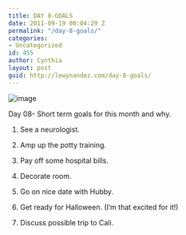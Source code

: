 ```yaml
---
title: DAY 8-GOALS
date: 2011-09-19 00:04:29 Z
permalink: "/day-8-goals/"
categories:
- Uncategorized
id: 455
author: Cynthia
layout: post
guid: http://lewynandez.com/day-8-goals/
---
```


<img style="display:block;margin-right:auto;margin-left:auto;" alt="image" src="http://i2.wp.com/lewynandez.com/wp-content/uploads/2011/09/wpid-brain-scan_530.jpeg?w=793" data-recalc-dims="1" />

Day 08- Short term goals for this month and why.

1. See a neurologist.
  
2. Amp up the potty training.
  
3. Pay off some hospital bills.
  
4. Decorate room. 
  
5. Go on nice date with Hubby.
  
6. Get ready for Halloween. (I&#8217;m that excited for it!)
  
7. Discuss possible trip to Cali.